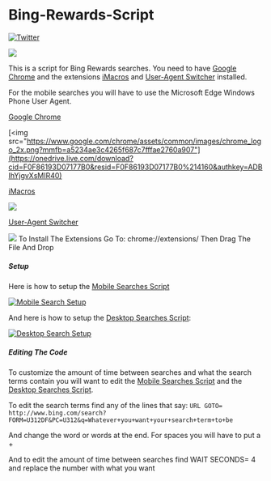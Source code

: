 # Bing-Rewards-Script
[![Twitter](https://img.shields.io/twitter/follow/Darth4212.svg?style=social)](https://twitter.com/Darth4212)

![](https://6qhccw.bn1301.livefilestore.com/y3m9xNm3EGoOR0WajyrVYO5RoZvxYny5QjeuKloftTWKMUYNL7MQYSLBSI_et0R03VOTNpbx6rOjsy0B5LuWN6SKc9512XFbvyAdz8_1c8d1PDA1l4Kx4lhS9H-hsZQD-Y-028g08JrpMHOk_bjH51c9ocPhq1jh099eCn-fsBxGoI?width=300&height=150&cropmode=none)


This is a script for Bing Rewards searches. You need to have [Google Chrome](https://onedrive.live.com/download?cid=F0F86193D07177B0&resid=F0F86193D07177B0%214160&authkey=ADBIhYjgvXsMIR40) and the extensions [iMacros](https://onedrive.live.com/download?cid=F0F86193D07177B0&resid=F0F86193D07177B0%214158&authkey=ANHtiBdVYcfyYlc) and [User-Agent Switcher](https://onedrive.live.com/download?cid=F0F86193D07177B0&resid=F0F86193D07177B0%214159&authkey=AJs_4OjOsT6y8D8) installed.

For the mobile searches you will have to use the Microsoft Edge Windows Phone User Agent.

[Google Chrome](https://onedrive.live.com/download?cid=F0F86193D07177B0&resid=F0F86193D07177B0%214160&authkey=ADBIhYjgvXsMIR4)


[<img src="https://www.google.com/chrome/assets/common/images/chrome_logo_2x.png?mmfb=a5234ae3c4265f687c7fffae2760a907"](https://onedrive.live.com/download?cid=F0F86193D07177B0&resid=F0F86193D07177B0%214160&authkey=ADBIhYjgvXsMIR40)

[iMacros](https://onedrive.live.com/download?cid=F0F86193D07177B0&resid=F0F86193D07177B0%214158&authkey=ANHtiBdVYcfyYlc)

[<img src="http://tse1.mm.bing.net/th?&id=OIP.M448fa9dc1f7281af584113114284a090o0&w=198&h=175&c=0&pid=1.9&rs=0&p=0&r=0">](https://onedrive.live.com/download?cid=F0F86193D07177B0&resid=F0F86193D07177B0%214158&authkey=ANHtiBdVYcfyYlc)

[User-Agent Switcher](https://onedrive.live.com/download?cid=F0F86193D07177B0&resid=F0F86193D07177B0%214159&authkey=AJs_4OjOsT6y8D8)

[<img src="http://tse1.mm.bing.net/th?&id=OIP.M448fa9dc1f7281af584113114284a090o0&w=198&h=175&c=0&pid=1.9&rs=0&p=0&r=0">](https://onedrive.live.com/download?cid=F0F86193D07177B0&resid=F0F86193D07177B0%214159&authkey=AJs_4OjOsT6y8D8)
To Install The Extensions Go To: chrome://extensions/ Then Drag The File And Drop

##### Setup

Here is how to setup the [Mobile Searches Script](https://github.com/Darth4212/Microsoft-Rewards-Auto-Search-Scripts/blob/master/Mobile%20Searches%20Script) 

[![](https://github.com/Darth4212/Img-Paste/blob/master/Mobile-Search-Macro-Setup.gif?raw=true "Mobile Search Setup")](https://www.youtube.com/watch?v=ntUn2Ee8hi4)

And here is how to setup the [Desktop Searches Script](https://github.com/Darth4212/Microsoft-Rewards-Auto-Search-Scripts/blob/master/Desktop%20Search%20Script):

[![](https://github.com/Darth4212/Img-Paste/blob/master/Bing%20Rewards%20Macro%20Setup.gif?raw=true "Desktop Search Setup")](https://www.youtube.com/watch?v=kuduqa_3FZg)


##### Editing The Code

To customize the amount of time between searches and what the search terms contain you will want to edit the [Mobile Searches Script](https://github.com/Darth4212/Microsoft-Rewards-Auto-Search-Scripts/blob/master/Mobile%20Searches%20Script) and the [Desktop Searches Script](https://github.com/Darth4212/Microsoft-Rewards-Auto-Search-Scripts/blob/master/Desktop%20Search%20Script).

To edit the search terms find any of the lines that say: `URL GOTO= http://www.bing.com/search?FORM=U312DF&PC=U312&q=Whatever+you+want+your+search+term+to+be`

And change the word or words at the end. For spaces you will have to put a +

And to edit the amount of time between searches find WAIT SECONDS= 4 and replace the number with what you want
